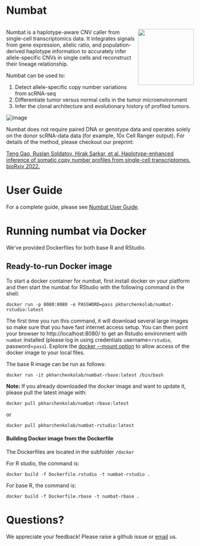 # Numbat

<!-- badges: start -->

[![<kharchenkolab>](https://circleci.com/gh/kharchenkolab/numbat.svg?style=svg)](https://app.circleci.com/pipelines/github/kharchenkolab/numbat)
  
<!-- badges: end -->

<img src="logo.png" align="right" width="150">

Numbat is a haplotype-aware CNV caller from single-cell transcriptomics data. It integrates signals from gene expression, allelic ratio, and population-derived haplotype information to accurately infer allele-specific CNVs in single cells and reconstruct their lineage relationship. 

Numbat can be used to:
 1. Detect allele-specific copy number variations from scRNA-seq 
 2. Differentiate tumor versus normal cells in the tumor microenvironment 
 3. Infer the clonal architecture and evolutionary history of profiled tumors. 

![image](https://user-images.githubusercontent.com/13375875/153020818-2e782689-09db-427f-ad98-2c175021a936.png)

Numbat does not require paired DNA or genotype data and operates solely on the donor scRNA-data data (for example, 10x Cell Ranger output). For details of the method, please checkout our preprint:

[Teng Gao, Ruslan Soldatov, Hirak Sarkar, et al. Haplotype-enhanced inference of somatic copy number profiles from single-cell transcriptomes. bioRxiv 2022.](https://www.biorxiv.org/content/10.1101/2022.02.07.479314v1)

# User Guide
For a complete guide, please see [Numbat User Guide](https://kharchenkolab.github.io/numbat/).

# Running numbat via Docker

We've provided Dockerfiles for both base R and RStudio. 

## Ready-to-run Docker image

To start a docker container for numbat, first install docker on your platform and then start the numbat for RStudio  with the following command in the shell:

```
docker run -p 8080:8080 -e PASSWORD=pass pkharchenkolab/numbat-rstudio:latest
```

The first time you run this command, it will download several large images so make sure that you have fast internet access setup. You can then point your browser to http://localhost:8080/ to get an Rstudio environment with `numbat` installed (please log in using credentials username=`rstudio`, password=`pass`). Explore the [docker --mount option](https://docs.docker.com/storage/volumes/) to allow access of the docker image to your local files.

The base R image can be run as follows:

```
docker run -it pkharchenkolab/numbat-rbase:latest /bin/bash
```

**Note:** If you already downloaded the docker image and want to update it, please pull the latest image with: 
```
docker pull pkharchenkolab/numbat-rbase:latest
```
or 
```
docker pull pkharchenkolab/numbat-rstudio:latest
```



#### Building Docker image from the Dockerfile

The Dockerfiles are located in the subfolder `/docker`

For R studio, the command is:

```
docker build -f Dockerfile.rstudio -t numbat-rstudio .
```

For base R, the command is:


```
docker build -f Dockerfile.rbase -t numbat-rbase .
```


# Questions?
We appreciate your feedback! Please raise a github issue or [email](mailto:tgaoteng@gmail.com) us.
